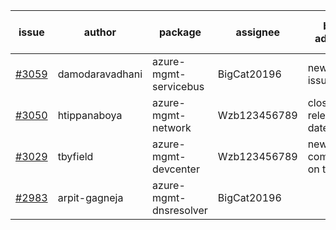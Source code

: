 | issue | author | package | assignee | bot advice | created date of issue | target release date | date from target |
| ------ | ------ | ------ | ------ | ------ | ------ | ------ | :-----: |
| [#3059](https://github.com/Azure/sdk-release-request/issues/3059) | damodaravadhani | azure-mgmt-servicebus | BigCat20196 | new issue. | 08-04 | 08-10 |  |
| [#3050](https://github.com/Azure/sdk-release-request/issues/3050) | htippanaboya | azure-mgmt-network | Wzb123456789 | close to release date.  | 07-27 | 08-03 | -2 |
| [#3029](https://github.com/Azure/sdk-release-request/issues/3029) | tbyfield | azure-mgmt-devcenter | Wzb123456789 | new comment. on time | 07-21 | 08-15 |  |
| [#2983](https://github.com/Azure/sdk-release-request/issues/2983) | arpit-gagneja | azure-mgmt-dnsresolver | BigCat20196 |  | 07-05 | 09-30 |  |
